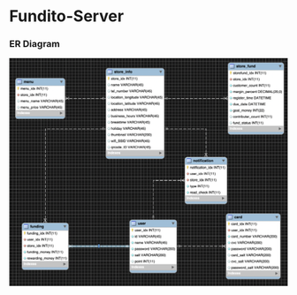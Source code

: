 # Fundito-Server
<h3>ER Diagram</h3>

<img src="https://github.com/Fundito/Fundito-Server/blob/master/Fundito%20Server%20ER%20Diagram.png"/>

